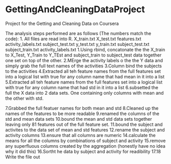 GettingAndCleaningDataProject
=============================

Project for the Getting and Cleaning Data on Coursera



The analysis steps performed are as follows (The numbers match the code): 1. All files are read into R. X_train.txt X_test.txt features.txt activity_labels.txt subject_test.txt y_test.txt y_train.txt subject_test.txt subject_train.txt activity_labels.txt
 1.Using rbind, concatonate the the X_train to X_Test, Y_Train to Y_TEst and subject_train to subject_test data together one set on top of the other.
 2.MErge the activity labels o the the Y data and simply grab the full text names of the activities
 3.Column bind the subjects to the activities
 4.Extracted all teh feature names from the full features set into a logical list with true for any column name that had mean in it into a list
 5.Extracted all teh feature names from the full features set into a logical list with true for any column name that had std in it into a list
 6.subsetted the full the X data into 2 data sets. One containing only columns with mean and the other with std.
 
7.Grabbed the full featuer names for both mean and std
 8.Cleaned up the names of the features to be more readable
 9.renamed the columns of the std and mean data sets
 10.bound the mean and std data sets together leaving only 81 features out of the full feature set.
 11.bound the subject and activites to the data set of mean and std features
 12.rename the subject and activity columns
 13.ensure that all columns are numeric
 14.calculate the means for all the columns by combinations of subject and activity
 15.remove any superfluous columns created by the aggregation (honestly have no idea why it did this)
 16.Sortht he data by subject and activity for readibility
 17.18 Write the file out
 

